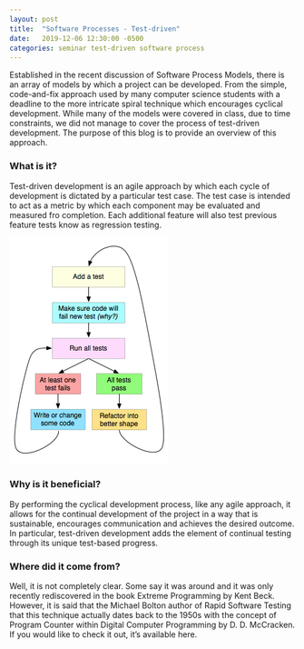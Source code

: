 ```yaml
---
layout: post
title:  "Software Processes - Test-driven"
date:   2019-12-06 12:30:00 -0500
categories: seminar test-driven software process
---
```

Established in the recent discussion of Software Process Models, there is an array of models by which a project can be developed. From the simple, code-and-fix approach used by many computer science students with a deadline to the more intricate spiral technique which encourages cyclical development. While many of the models were covered in class, due to time constraints, we did not manage to cover the process of test-driven development. The purpose of this blog is to provide an overview of this approach.

### What is it?

Test-driven development is an agile approach by which each cycle of development is dictated by a particular test case. The test case is intended to act as a metric by which each component may be evaluated and measured fro completion. Each additional feature will also test previous feature tests know as regression testing.

![process](/assets/testbased.png)

### Why is it beneficial?

By performing the cyclical development process, like any agile approach, it allows for the continual development of the project in a way that is sustainable, encourages communication and achieves the desired outcome. In particular, test-driven development adds the element of continual testing through its unique test-based progress.

### Where did it come from?

Well, it is not completely clear. Some say it was around and it was only recently rediscovered in the book Extreme Programming by Kent Beck. However, it is said that the Michael Bolton author of Rapid Software Testing that this technique actually dates back to the 1950s with the concept of Program Counter within Digital Computer Programming by D. D. McCracken. If you would like to check it out, it’s available here.
